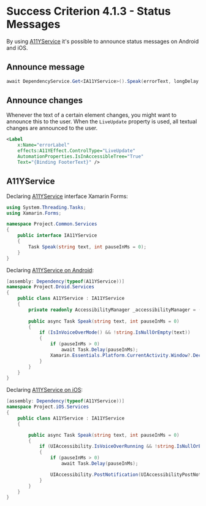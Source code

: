 # Success Criterion 4.1.3 - Status Messages

By using [A11YService](./A11YService.md) it's possible to announce status messages on Android and iOS.

## Announce message

```csharp
await DependencyService.Get<IA11YService>().Speak(errorText, longDelay ? 6000 : 3000);
```

## Announce changes

Whenever the text of a certain element changes, you might want to announce this to the user. When the `LiveUpdate` property is used, all textual changes are announced to the user.

```xml
<Label
    x:Name="errorLabel"
    effects:A11YEffect.ControlType="LiveUpdate"
    AutomationProperties.IsInAccessibleTree="True"
    Text="{Binding FooterText}" />
```

## A11YService

Declaring [A11YService](./A11YService.md) interface Xamarin Forms:

```csharp
using System.Threading.Tasks;
using Xamarin.Forms;

namespace Project.Common.Services
{
    public interface IA11YService
    {
        Task Speak(string text, int pauseInMs = 0);
    }
}
```

Declaring [A11YService on Android](./A11YService_Android.md):

```csharp
[assembly: Dependency(typeof(A11YService))]
namespace Project.Droid.Services
{
    public class A11YService : IA11YService
    {
        private readonly AccessibilityManager _accessibilityManager = (AccessibilityManager)Xamarin.Essentials.Platform.CurrentActivity.GetSystemService(Context.AccessibilityService);
        
        public async Task Speak(string text, int pauseInMs = 0)
        {
            if (IsInVoiceOverMode() && !string.IsNullOrEmpty(text))
            {
                if (pauseInMs > 0)
                    await Task.Delay(pauseInMs);
                Xamarin.Essentials.Platform.CurrentActivity.Window?.DecorView?.AnnounceForAccessibility(text.StripHtml());
            }
        }
    }
}
```

Declaring [A11YService on iOS](./A11YService_iOS.md):

```csharp
[assembly: Dependency(typeof(A11YService))]
namespace Project.iOS.Services
{
    public class A11YService : IA11YService
    {

        public async Task Speak(string text, int pauseInMs = 0)
        {
            if (UIAccessibility.IsVoiceOverRunning && !string.IsNullOrEmpty(text))
            {
                if (pauseInMs > 0)
                    await Task.Delay(pauseInMs);

                UIAccessibility.PostNotification(UIAccessibilityPostNotification.Announcement, Foundation.NSObject.FromObject(text.StripHtml()));
            }
        }
    }
}
```
